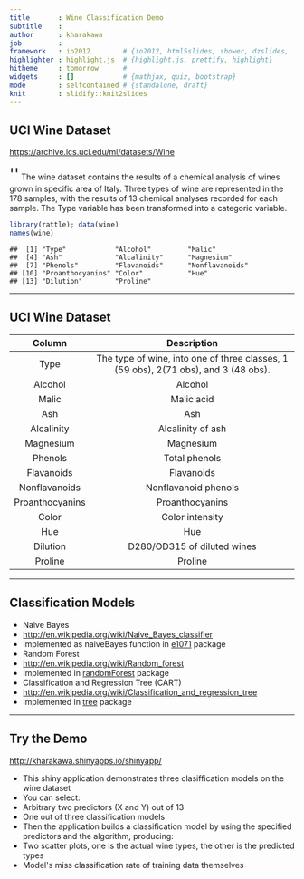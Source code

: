 ```yaml
---
title       : Wine Classification Demo
subtitle    : 
author      : kharakawa
job         : 
framework   : io2012        # {io2012, html5slides, shower, dzslides, ...}
highlighter : highlight.js  # {highlight.js, prettify, highlight}
hitheme     : tomorrow      # 
widgets     : []            # {mathjax, quiz, bootstrap}
mode        : selfcontained # {standalone, draft}
knit        : slidify::knit2slides
---
```


## UCI Wine Dataset

https://archive.ics.uci.edu/ml/datasets/Wine

<span style="font-size:2em;">''</span> The wine dataset contains the results of a chemical analysis of wines grown in  specific area of Italy. Three types of wine are represented in the 178 samples, with the results of 13 chemical analyses recorded for each sample. The Type variable has been transformed into a categoric variable. 


```r
library(rattle); data(wine)
names(wine)
```

```
##  [1] "Type"            "Alcohol"         "Malic"          
##  [4] "Ash"             "Alcalinity"      "Magnesium"      
##  [7] "Phenols"         "Flavanoids"      "Nonflavanoids"  
## [10] "Proanthocyanins" "Color"           "Hue"            
## [13] "Dilution"        "Proline"
```

---

## UCI Wine Dataset

| Column | Description |
|:-:|:-:|
| Type | The type of wine, into one of three classes, 1 (59 obs), 2(71 obs), and 3 (48 obs). |
| Alcohol | Alcohol |
| Malic | Malic acid |
| Ash | Ash |
| Alcalinity | Alcalinity of ash |
| Magnesium | Magnesium |
| Phenols | Total phenols |
| Flavanoids | Flavanoids |
| Nonflavanoids | Nonflavanoid phenols |
| Proanthocyanins | Proanthocyanins |
| Color | Color intensity |
| Hue | Hue |
| Dilution | D280/OD315 of diluted wines |
| Proline | Proline |

---

## Classification Models

* Naive Bayes
 * http://en.wikipedia.org/wiki/Naive_Bayes_classifier
 * Implemented as naiveBayes function in [e1071](http://cran.r-project.org/web/packages/e1071/index.html) package
* Random Forest
 * http://en.wikipedia.org/wiki/Random_forest
 * Implemented in [randomForest](http://cran.r-project.org/web/packages/randomForest/index.html) package
* Classification and Regression Tree (CART)
 * http://en.wikipedia.org/wiki/Classification_and_regression_tree
 * Implemented in [tree](http://cran.r-project.org/web/packages/tree/index.html) package

---

## Try the Demo

http://kharakawa.shinyapps.io/shinyapp/

* This shiny application demonstrates three clasiffication models on the wine dataset
* You can select:
 * Arbitrary two predictors (X and Y) out of 13
 * One out of three classification models
* Then the application builds a classification model by using the specified predictors and the algorithm, producing:
 * Two scatter plots, one is the actual wine types, the other is the predicted types
 * Model's miss classification rate of training data themselves
